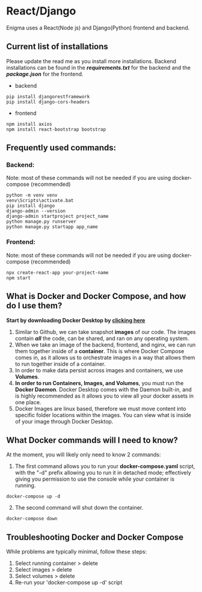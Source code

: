 # React/Django

Enigma uses a React(Node js) and Django(Python) frontend and backend.

## Current list of installations

Please update the read me as you install more installations. Backend installations can be found in the **_requirements.txt_** for the backend and the **_package.json_** for the frontend.

- backend

```
pip install djangorestframework
pip install django-cors-headers
```

- frontend

```
npm install axios
npm install react-bootstrap bootstrap
```

## Frequently used commands:

### Backend:

Note: most of these commands will not be needed if you are using docker-compose (recommended)

```
python -m venv venv
venv\Scripts\activate.bat
pip install django
django-admin --version
django-admin startproject project_name
python manage.py runserver
python manage.py startapp app_name
```

### Frontend:

Note: most of these commands will not be needed if you are using docker-compose (recommended)

```
npx create-react-app your-project-name
npm start
```

## What is Docker and Docker Compose, and how do I use them?

**Start by downloading Docker Desktop by [clicking here](https://www.docker.com/products/docker-desktop/)**

1. Similar to Github, we can take snapshot **images** of our code. The images contain **_all_** the code, can be shared, and ran on any operating system.
2. When we take an image of the backend, frontend, and nginx, we can run them together inside of a **container**. This is where Docker Compose comes in, as it allows us to orchestrate images in a way that allows them to run together inside of a container.
3. In order to make data persist across images and containers, we use **Volumes**.
4. **In order to run Containers, Images, and Volumes**, you must run the **Docker Daemon**. Docker Desktop comes with the Daemon built-in, and is highly recommended as it allows you to view all your docker assets in one place.
5. Docker Images are linux based, therefore we must move content into specific folder locations within the images. You can view what is inside of your image through Docker Desktop.

## What Docker commands will I need to know?

At the moment, you will likely only need to know 2 commands:

1. The first command allows you to run your **docker-compose.yaml** script, with the "-d" prefix allowing you to run it in detached mode; effectively giving you
   permission to use the console while your container is running.

```
docker-compose up -d
```

2. The second command will shut down the container.

```
docker-compose down
```

## Troubleshooting Docker and Docker Compose

While problems are typically minimal, follow these steps:

1. Select running container > delete
2. Select images > delete
3. Select volumes > delete
4. Re-run your 'docker-compose up -d' script
